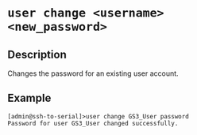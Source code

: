 # `user change <username> <new_password>`

## Description
Changes the password for an existing user account.

## Example 
```
[admin@ssh-to-serial]>user change GS3_User password
Password for user GS3_User changed successfully.
```